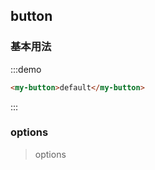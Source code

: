 <style>
.inline .my-button {
  margin: 0 10px 10px 0;
}
</style>
<script>
export default {
};
</script>

## button

### 基本用法

:::demo
```html
<my-button>default</my-button>
```
:::

### options

> options 

